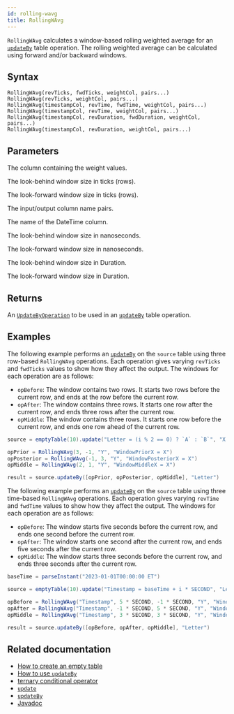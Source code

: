 ```yaml
---
id: rolling-wavg
title: RollingWAvg
---
```


`RollingWAvg` calculates a window-based rolling weighted average for an [`updateBy`](./updateBy.md) table operation. The rolling weighted average can be calculated using forward and/or backward windows.

## Syntax

```
RollingWAvg(revTicks, fwdTicks, weightCol, pairs...)
RollingWAvg(revTicks, weightCol, pairs...)
RollingWAvg(timestampCol, revTime, fwdTime, weightCol, pairs...)
RollingWAvg(timestampCol, revTime, weightCol, pairs...)
RollingWAvg(timestampCol, revDuration, fwdDuration, weightCol, pairs...)
RollingWAvg(timestampCol, revDuration, weightCol, pairs...)
```

## Parameters

<ParamTable>
<Param name="weightCol" type="String">

The column containing the weight values.

</Param>
<Param name="revTicks" type="long">

The look-behind window size in ticks (rows).

</Param>
<Param name="fwdTicks" type="long">

The look-forward window size in ticks (rows).

</Param>
<Param name="pairs" type="String...">

The input/output column name pairs.

</Param>
<Param name="timestampCol" type="String">

The name of the DateTime column.

</Param>
<Param name="revTime" type="long">

The look-behind window size in nanoseconds.

</Param>
<Param name="fwdTime" type="long">

The look-forward window size in nanoseconds.

</Param>
<Param name="revDuration" type="Duration">

The look-behind window size in Duration.

</Param>
<Param name="fwdDuration" type="Duration">

The look-forward window size in Duration.

</Param>
</ParamTable>

## Returns

An [`UpdateByOperation`](./updateBy.md#parameters) to be used in an [`updateBy`](./updateBy.md) table operation.

## Examples

The following example performs an [`updateBy`](./updateBy.md) on the `source` table using three row-based `RollingWAvg` operations. Each operation gives varying `revTicks` and `fwdTicks` values to show how they affect the output. The windows for each operation are as follows:

- `opBefore`: The window contains two rows. It starts two rows before the current row, and ends at the row before the current row.
- `opAfter`: The window contains three rows. It starts one row after the current row, and ends three rows after the current row.
- `opMiddle`: The window contains three rows. It starts one row before the current row, and ends one row ahead of the current row.

```groovy order=source,result
source = emptyTable(10).update("Letter = (i % 2 == 0) ? `A` : `B`", "X = i", "Y = randomInt(2,10)")

opPrior = RollingWAvg(3, -1, "Y", "WindowPriorX = X")
opPosterior = RollingWAvg(-1, 3, "Y", "WindowPosteriorX = X")
opMiddle = RollingWAvg(2, 1, "Y", "WindowMiddleX = X")

result = source.updateBy([opPrior, opPosterior, opMiddle], "Letter")
```

The following example performs an [`updateBy`](./updateBy.md) on the `source` table using three time-based `RollingWAvg` operations. Each operation gives varying `revTime` and `fwdTime` values to show how they affect the output. The windows for each operation are as follows:

- `opBefore`: The window starts five seconds before the current row, and ends one second before the current row.
- `opAfter`: The window starts one second after the current row, and ends five seconds after the current row.
- `opMiddle`: The window starts three seconds before the current row, and ends three seconds after the current row.

```groovy order=source,result
baseTime = parseInstant("2023-01-01T00:00:00 ET")

source = emptyTable(10).update("Timestamp = baseTime + i * SECOND", "Letter = (i % 2 == 0) ? `A` : `B`", "X = i * 2", "Y = randomInt(2,10)")

opBefore = RollingWAvg("Timestamp", 5 * SECOND, -1 * SECOND, "Y", "WindowBeforeX = X")
opAfter = RollingWAvg("Timestamp", -1 * SECOND, 5 * SECOND, "Y", "WindowAfterX = X")
opMiddle = RollingWAvg("Timestamp", 3 * SECOND, 3 * SECOND, "Y", "WindowMiddleX = X")

result = source.updateBy([opBefore, opAfter, opMiddle], "Letter")
```

## Related documentation

- [How to create an empty table](../../../how-to-guides/empty-table.md)
- [How to use `updateBy`](../../../how-to-guides/use-update-by.md)
- [ternary conditional operator](../../query-language/control-flow/ternary-if.md)
- [`update`](../select/update.md)
- [`updateBy`](./updateBy.md)
- [Javadoc](<https://deephaven.io/core/javadoc/io/deephaven/api/updateby/UpdateByOperation.html#RollingWAvg(long,long,java.lang.String...)>)

